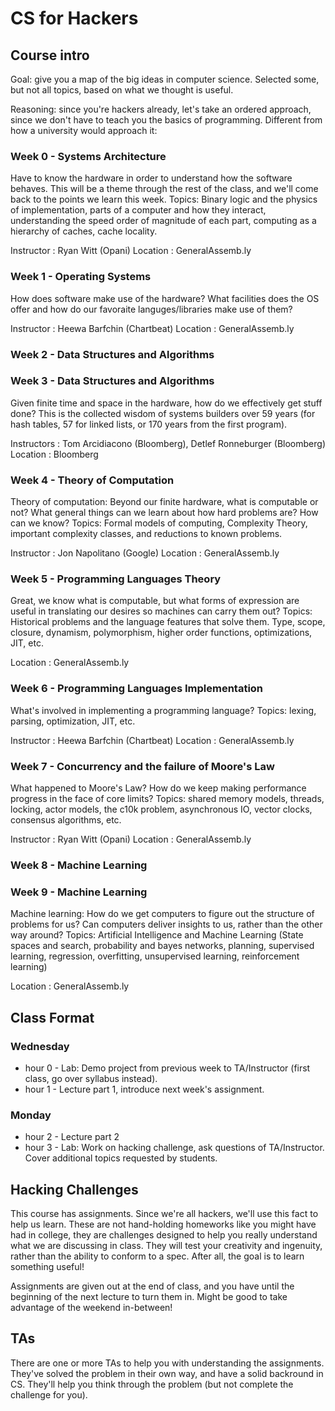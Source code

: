 CS for Hackers
==============

## Course intro

Goal: give you a map of the big ideas in computer science.  Selected some, but
not all topics, based on what we thought is useful.

Reasoning: since you're hackers already, let's take an ordered approach, since
we don't have to teach you the basics of programming. Different from how a
university would approach it:

### Week 0 - Systems Architecture

Have to know the hardware in order to understand how the software behaves. This
will be a theme through the rest of the class, and we'll come back to the
points we learn this week. Topics: Binary logic and the physics of
implementation, parts of a computer and how they interact, understanding the
speed order of magnitude of each part, computing as a hierarchy of caches,
cache locality.

Instructor
:   Ryan Witt (Opani)
Location
:   GeneralAssemb.ly

### Week 1 - Operating Systems

How does software make use of the hardware? What facilities does the OS offer
and how do our favoraite languges/libraries make use of them?

Instructor
:   Heewa Barfchin (Chartbeat)
Location
:   GeneralAssemb.ly

### Week 2 - Data Structures and Algorithms 
### Week 3 - Data Structures and Algorithms

Given finite time and space in the hardware, how do we effectively get stuff
done? This is the collected wisdom of systems builders over 59 years (for hash
tables, 57 for linked lists, or 170 years from the first program).

Instructors
:   Tom Arcidiacono (Bloomberg), Detlef Ronneburger (Bloomberg)
Location
:   Bloomberg

### Week 4 - Theory of Computation

Theory of computation: Beyond our finite hardware, what is computable or not?
What general things can we learn about how hard problems are? How can we know?
Topics: Formal models of computing, Complexity Theory, important complexity
classes, and reductions to known problems. 

Instructor
:   Jon Napolitano (Google)
Location
:   GeneralAssemb.ly

### Week 5 - Programming Languages Theory

Great, we know what is computable, but what forms of expression are useful in
translating our desires so machines can carry them out? Topics: Historical
problems and the language features that solve them. Type, scope, closure,
dynamism, polymorphism, higher order functions, optimizations, JIT, etc.

Location
:   GeneralAssemb.ly

 
### Week 6 - Programming Languages Implementation

What's involved in implementing a programming language? Topics: lexing,
parsing, optimization, JIT, etc.

Instructor
:   Heewa Barfchin (Chartbeat)
Location
:   GeneralAssemb.ly

### Week 7 - Concurrency and the failure of Moore's Law

What happened to Moore's Law? How do we keep making performance progress in the
face of core limits? Topics: shared memory models, threads, locking, actor
models, the c10k problem, asynchronous IO, vector clocks, consensus algorithms,
etc.

Instructor
:    Ryan Witt (Opani)
Location
:    GeneralAssemb.ly


### Week 8 - Machine Learning 
### Week 9 - Machine Learning

Machine learning: How do we get computers to figure out the structure of
problems for us? Can computers deliver insights to us, rather than the other
way around?  Topics: Artificial Intelligence and Machine Learning (State spaces
and search, probability and bayes networks, planning, supervised learning,
regression, overfitting, unsupervised learning, reinforcement learning)

Location
:    GeneralAssemb.ly


## Class Format

### Wednesday
- hour 0 - Lab: Demo project from previous week to TA/Instructor (first class,
  go over syllabus instead).
- hour 1 - Lecture part 1, introduce next week's assignment.

### Monday
- hour 2 - Lecture part 2
- hour 3 - Lab: Work on hacking challenge, ask questions of TA/Instructor.
  Cover additional topics requested by students.

## Hacking Challenges

This course has assignments. Since we're all hackers, we'll use this fact to
help us learn. These are not hand-holding homeworks like you might have had in
college, they are challenges designed to help you really understand what we are
discussing in class. They will test your creativity and ingenuity, rather than
the ability to conform to a spec.  After all, the goal is to learn something
useful!

Assignments are given out at the end of class, and you have until the beginning
of the next lecture to turn them in.  Might be good to take advantage of the
weekend in-between!

## TAs

There are one or more TAs to help you with understanding the assignments.
They've solved the problem in their own way, and have a solid backround in CS.
They'll help you think through the problem (but not complete the challenge for
you).
